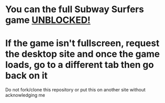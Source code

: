 # You can the full Subway Surfers game [UNBLOCKED!](https://superteamxp.github.io/Subway-Surfers/)
# If the game isn't fullscreen, request the desktop site and once the game loads, go to a different tab then go back on it

Do not fork/clone this repository or put this on another site without acknowledging me
